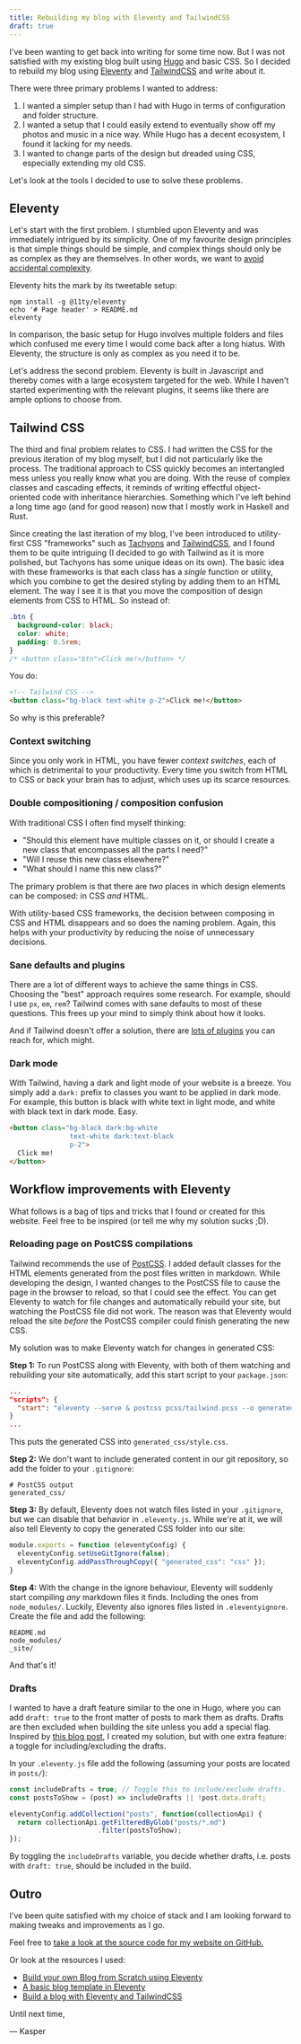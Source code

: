 ```yaml
---
title: Rebuilding my blog with Eleventy and TailwindCSS
draft: true
---
```


<!-- ## Outline -->
<!-- Why Eleventy -->
<!--   - For fun -->
<!--   - Wanted to change things more easily -->
<!--   - Love the simplicity: tweetable setup -->
<!--   - Later: experiences -->

<!-- Why TailwindCSS -->
<!--   - Tachyons but more developed -->
<!--   - Functional/utility -->
<!--   - Better building blocks -->
<!--   - No need for double collections (especially true for component-based, e.g. react) -->
<!--   - Fewer context switches -->

<!-- Hacks: -->
<!--   - start script and watching generated CSS -->
<!--     - Context: automatic classes added to markdown -->
<!--     - gitignore fix -->
<!--   - drafts -->



<!-- ## Post -->

I've been wanting to get back into writing for some time now.
But I was not satisfied with my existing blog built using [Hugo](https://gohugo.io/) and basic CSS.
So I decided to rebuild my blog using [Eleventy](https://11ty.dev/) and
[TailwindCSS](https://tailwindcss.com/) and write about it.

There were three primary problems I wanted to address:
 1. I wanted a simpler setup than I had with Hugo in terms of configuration and
    folder structure.
 2. I wanted a setup that I could easily extend to eventually show off my
    photos and music in a nice way. While Hugo has a decent ecosystem, I found
    it lacking for my needs.
 3. I wanted to change parts of the design but dreaded using CSS, especially
    extending my old CSS.

Let's look at the tools I decided to use to solve these problems.

## Eleventy

Let's start with the first problem.
I stumbled upon Eleventy and was immediately intrigued by its simplicity.
One of my favourite design principles is that simple things should be simple, and
complex things should only be as complex as they are themselves.
In other words, we want to [avoid accidental complexity](https://en.wikipedia.org/wiki/No_Silver_Bullet).

Eleventy hits the mark by its tweetable setup:

```shell
npm install -g @11ty/eleventy
echo '# Page header' > README.md
eleventy
```

In comparison, the basic setup for Hugo involves multiple folders and files which
confused me every time I would come back after a long hiatus.
With Eleventy, the structure is only as complex as you need it to be.

Let's address the second problem.
Eleventy is built in Javascript and thereby comes with a large ecosystem
targeted for the web.
While I haven't started experimenting with the relevant plugins, it seems like
there are ample options to choose from.

## Tailwind CSS

The third and final problem relates to CSS.
I had written the CSS for the previous iteration of my blog myself, but I did
not particularly like the process.
The traditional approach to CSS quickly becomes an intertangled mess unless you
really know what you are doing.
With the reuse of complex classes and cascading effects, it reminds of writing
effectful object-oriented code with inheritance hierarchies.
Something which I've left behind a long time ago (and for good reason) now that
I mostly work in Haskell and Rust.

Since creating the last iteration of my blog, I've been introduced to
utility-first CSS "frameworks" such as [Tachyons](https://tachyons.io/) and
[TailwindCSS](https://tailwindcss.com/), and I found them to be quite intriguing (I
decided to go with Tailwind as it is more polished, but Tachyons has some unique
ideas on its own).
The basic idea with these frameworks is that each class has a *single* function or
utility, which you combine to get the desired styling by adding them to an HTML element.
The way I see it is that you move the composition of design elements from CSS to
HTML.
So instead of:
``` css
.btn {
  background-color: black;
  color: white;
  padding: 0.5rem;
}
/* <button class="btn">Click me!</button> */
```

You do:

``` html
<!-- Tailwind CSS -->
<button class="bg-black text-white p-2">Click me!</button>
```

So why is this preferable?

### Context switching
Since you only work in HTML, you have fewer *context switches*, each of which is
detrimental to your productivity.
Every time you switch from HTML to CSS or back your brain has to adjust, which
uses up its scarce resources.

### Double compositioning / composition confusion
With traditional CSS I often find myself thinking:

- "Should this element have multiple classes on it, or should I create a new
class that encompasses all the parts I need?"
- "Will I reuse this new class elsewhere?"
- "What should I name this new class?"

The primary problem is that there are *two* places in which design elements can be
composed: in CSS *and* HTML.

With utility-based CSS frameworks, the decision between composing in CSS and
HTML disappears and so does the naming problem.
Again, this helps with your productivity by reducing the noise of unnecessary
decisions.

### Sane defaults and plugins
There are a lot of different ways to achieve the same things in CSS.
Choosing the "best" approach requires some research.
For example, should I use `px`, `em`, `rem`?
Tailwind comes with sane defaults to most of these questions.
This frees up your mind to simply think about how it looks.

And if Tailwind doesn't offer a solution, there are [lots of
plugins](https://www.telerik.com/blogs/top-15-tailwind-css-plugins-resources/)
you can reach for, which might.

### Dark mode
With Tailwind, having a dark and light mode of your website is a breeze.
You simply add a `dark:` prefix to classes you want to be applied in dark mode.
For example, this button is black with white text in light mode, and white with
black text in dark mode. Easy.
``` html
<button class="bg-black dark:bg-white
               text-white dark:text-black
               p-2">
  Click me!
</button>
```

## Workflow improvements with Eleventy
What follows is a bag of tips and tricks that I found or created for this website.
Feel free to be inspired (or tell me why my solution sucks ;D).

### Reloading page on PostCSS compilations
Tailwind recommends the use of [PostCSS](https://postcss.org).
I added default classes for the HTML elements generated from the post files
written in markdown.
While developing the design, I wanted changes to the PostCSS file to cause the page in
the browser to reload, so that I could see the effect.
You can get Eleventy to watch for file changes and automatically rebuild your
site, but watching the PostCSS file did not work.
The reason was that Eleventy would reload the site *before* the PostCSS compiler
could finish generating the new CSS.

My solution was to make Eleventy watch for changes in generated CSS:

**Step 1:** To run PostCSS along with Eleventy, with both of them watching and
rebuilding your site automatically, add this start script to your `package.json`:

```json
...
"scripts": {
  "start": "eleventy --serve & postcss pcss/tailwind.pcss --o generated_css/style.css --watch --verbose"
}
...
```
This puts the generated CSS into `generated_css/style.css`.

**Step 2:** We don't want to include generated content in our git repository, so
add the folder to your `.gitignore`:
```gitignore
# PostCSS output
generated_css/
```

**Step 3:** By default, Eleventy does not watch files listed in your
`.gitignore`, but we can disable that behavior in `.eleventy.js`.
While we're at it, we will also tell Eleventy to copy the generated CSS folder
into our site:
```javascript
module.exports = function (eleventyConfig) {
  eleventyConfig.setUseGitIgnore(false);
  eleventyConfig.addPassThroughCopy({ "generated_css": "css" });
}
```

**Step 4:** With the change in the ignore behaviour, Eleventy will suddenly start
compiling *any* markdown files it finds. Including the ones from
`node_modules/`.
Luckily, Eleventy also ignores files listed in `.eleventyignore`.
Create the file and add the following:
```gitignore
README.md
node_modules/
_site/
```

And that's it!

### Drafts
I wanted to have a draft feature similar to the one in Hugo, where you can add
`draft: true` to the front matter of posts to mark them as drafts.
Drafts are then excluded when building the site unless you add a special flag.
Inspired by [this blog post](https://giustino.blog/how-to-drafts-eleventy/
), I created my solution, but with one extra feature: a toggle for
including/excluding the drafts.

In your `.eleventy.js` file add the following (assuming your posts are located
in `posts/`):

```javascript
const includeDrafts = true; // Toggle this to include/exclude drafts.
const postsToShow = (post) => includeDrafts || !post.data.draft;

eleventyConfig.addCollection("posts", function(collectionApi) {
  return collectionApi.getFilteredByGlob("posts/*.md")
                      .filter(postsToShow);
});

```

By toggling the `includeDrafts` variable, you decide whether drafts, i.e. posts
with `draft: true`, should be included in the build.

## Outro

I've been quite satisfied with my choice of stack and I am looking forward to
making tweaks and improvements as I go.

Feel free to [take a look at the source code for my website on GitHub.](https://github.com/bargsteen/bargsteen.com)

Or look at the resources I used:
  - [Build your own Blog from Scratch using Eleventy](https://www.filamentgroup.com/lab/build-a-blog/)
  - [A basic blog template in Eleventy](https://github.com/11ty/eleventy-base-blog)
  - [Build a blog with Eleventy and TailwindCSS](https://stubborncode.com/posts/build-a-blog-with-eleventy-and-tailwindcss-part-1/)

Until next time,

— Kasper
